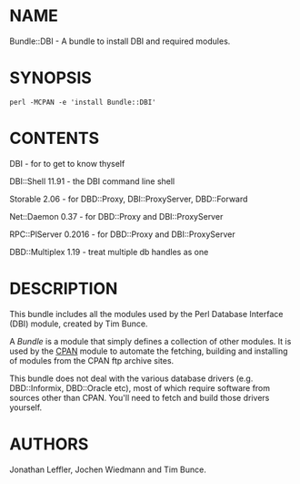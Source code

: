 # NAME

Bundle::DBI - A bundle to install DBI and required modules.

# SYNOPSIS

    perl -MCPAN -e 'install Bundle::DBI'

# CONTENTS

DBI - for to get to know thyself

DBI::Shell 11.91 - the DBI command line shell

Storable 2.06 - for DBD::Proxy, DBI::ProxyServer, DBD::Forward

Net::Daemon 0.37 - for DBD::Proxy and DBI::ProxyServer

RPC::PlServer 0.2016 - for DBD::Proxy and DBI::ProxyServer

DBD::Multiplex 1.19 - treat multiple db handles as one

# DESCRIPTION

This bundle includes all the modules used by the Perl Database
Interface (DBI) module, created by Tim Bunce.

A _Bundle_ is a module that simply defines a collection of other
modules.  It is used by the [CPAN](https://metacpan.org/pod/CPAN) module to automate the fetching,
building and installing of modules from the CPAN ftp archive sites.

This bundle does not deal with the various database drivers (e.g.
DBD::Informix, DBD::Oracle etc), most of which require software from
sources other than CPAN. You'll need to fetch and build those drivers
yourself.

# AUTHORS

Jonathan Leffler, Jochen Wiedmann and Tim Bunce.
